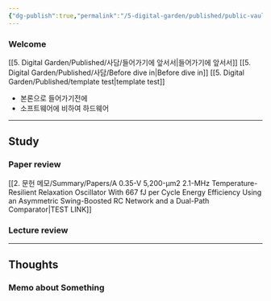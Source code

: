 ```yaml
---
{"dg-publish":true,"permalink":"/5-digital-garden/published/public-vault/","tags":["gardenEntry"],"created":"2025-04-07T00:32:00.480+09:00"}
---
```


### Welcome

[[5. Digital Garden/Published/사담/들어가기에 앞서서\|들어가기에 앞서서]]
[[5. Digital Garden/Published/사담/Before dive in\|Before dive in]]
[[5. Digital Garden/Published/template test\|template test]]

- 본론으로 들어가기전에
- 소프트웨어에 비하여 하드웨어 

---------------
## Study
### Paper review


[[2. 문헌 메모/Summary/Papers/A 0.35-V 5,200-μm2 2.1-MHz Temperature-Resilient Relaxation Oscillator With 667 fJ per Cycle Energy Efficiency Using an Asymmetric Swing-Boosted RC Network and a Dual-Path Comparator\|TEST LINK]]
 

### Lecture review




---------------
## Thoughts
### Memo about Something